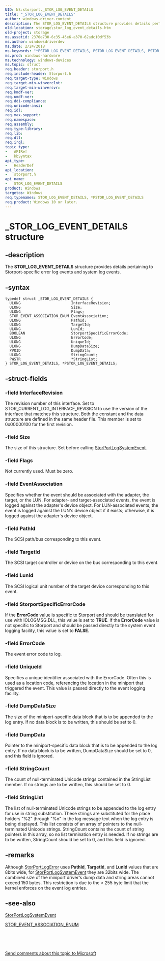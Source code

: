 ```yaml
---
UID: NS:storport._STOR_LOG_EVENT_DETAILS
title: "_STOR_LOG_EVENT_DETAILS"
author: windows-driver-content
description: The STOR_LOG_EVENT_DETAILS structure provides details pertaining to Storport-specific error log events and system log events.
old-location: storage\stor_log_event_details.htm
old-project: storage
ms.assetid: 2370e730-6c35-45e6-a370-62adc10df53b
ms.author: windowsdriverdev
ms.date: 2/24/2018
ms.keywords: "*PSTOR_LOG_EVENT_DETAILS, PSTOR_LOG_EVENT_DETAILS, PSTOR_LOG_EVENT_DETAILS structure pointer [Storage Devices], STOR_LOG_EVENT_DETAILS, STOR_LOG_EVENT_DETAILS structure [Storage Devices], _STOR_LOG_EVENT_DETAILS, storage.stor_log_event_details, storport/PSTOR_LOG_EVENT_DETAILS, storport/STOR_LOG_EVENT_DETAILS, structs-storport_ba65fe62-1b9a-4234-b9a4-b145bf549699.xml"
ms.prod: windows-hardware
ms.technology: windows-devices
ms.topic: struct
req.header: storport.h
req.include-header: Storport.h
req.target-type: Windows
req.target-min-winverclnt: 
req.target-min-winversvr: 
req.kmdf-ver: 
req.umdf-ver: 
req.ddi-compliance: 
req.unicode-ansi: 
req.idl: 
req.max-support: 
req.namespace: 
req.assembly: 
req.type-library: 
req.lib: 
req.dll: 
req.irql: 
topic_type:
-	APIRef
-	kbSyntax
api_type:
-	HeaderDef
api_location:
-	storport.h
api_name:
-	STOR_LOG_EVENT_DETAILS
product: Windows
targetos: Windows
req.typenames: STOR_LOG_EVENT_DETAILS, *PSTOR_LOG_EVENT_DETAILS
req.product: Windows 10 or later.
---
```


# _STOR_LOG_EVENT_DETAILS structure


## -description


The <b>STOR_LOG_EVENT_DETAILS</b> structure provides details pertaining to Storport-specific error log events and system  log events.


## -syntax


````
typedef struct _STOR_LOG_EVENT_DETAILS {
  ULONG                       InterfaceRevision;
  ULONG                       Size;
  ULONG                       Flags;
  STOR_EVENT_ASSOCIATION_ENUM EventAssociation;
  ULONG                       PathId;
  ULONG                       TargetId;
  ULONG                       LunId;
  BOOLEAN                     StorportSpecificErrorCode;
  ULONG                       ErrorCode;
  ULONG                       UniqueId;
  ULONG                       DumpDataSize;
  PVOID                       DumpData;
  ULONG                       StringCount;
  PWSTR                       *StringList;
} STOR_LOG_EVENT_DETAILS, *PSTOR_LOG_EVENT_DETAILS;
````


## -struct-fields




### -field InterfaceRevision

The revision number of this interface. Set to STOR_CURRENT_LOG_INTERFACE_REVISION to use the version of the interface that matches this structure. Both the constant and the data structure are defined in the same header file. This member is set to 0x00000100 for the first revision.


### -field Size

The size of this structure. Set before calling <a href="..\storport\nf-storport-storportlogsystemevent.md">StorPortLogSystemEvent</a>.


### -field Flags

Not currently used. Must be zero.


### -field EventAssociation

Specifies whether the event should be associated with the adapter, the target, or the LUN. For adapter- and target-associated events, the event is logged against the adapter's device object. For LUN-associated events, the event is logged against the LUN's device object if it exists; otherwise, it is logged against the adapter's device object.


### -field PathId

The SCSI path/bus corresponding to this event.


### -field TargetId

The SCSI target controller or device on the bus corresponding to this event.


### -field LunId

The SCSI logical unit number of the target device corresponding to this event.


### -field StorportSpecificErrorCode

If the <b>ErrorCode</b> value is specific to Storport and should be translated for use with IOLOGMSG.DLL, this value is set to <b>TRUE</b>. If the <b>ErrorCode</b> value is not specific to Storport and should be passed directly to the system event logging facility, this value is set to <b>FALSE</b>.


### -field ErrorCode

The event error code to log.


### -field UniqueId

Specifies a unique identifier associated with the ErrorCode. Often this is used as a location code, referencing the location in the miniport that triggered the event. This value is passed directly to the event logging facility.


### -field DumpDataSize

The size of the miniport-specific data block that is to be appended to the log entry. If no data block is to be written, this should be set to 0.


### -field DumpData

Pointer to the miniport-specific data block that is to be appended to the log entry. If no data block is to be written, DumpDataSize should be set to 0, and this field is ignored.


### -field StringCount

The count of null-terminated Unicode strings contained in the StringList member. If no strings are to be written, this should be set to 0.


### -field StringList

The list of null-terminated Unicode strings to be appended to the log entry for use in string substitution. These strings are substituted for the place holders "%2" through "%n" in the log message text when the log entry is being displayed. This list consists of an array of pointers to the null-terminated Unicode strings. StringCount contains the count of string pointers in this array, so no list termination entry is needed. If no strings are to be written, StringCount should be set to 0, and this field is ignored.


## -remarks



Although <a href="..\storport\nf-storport-storportlogerror.md">StorPortLogError</a> uses <b>PathId</b>, <b>TargetId</b>, and <b>LunId</b> values that are 8bits wide, for <a href="..\storport\nf-storport-storportlogsystemevent.md">StorPortLogSystemEvent</a> they are 32bits wide. The combined size of the miniport driver's dump data and string areas cannot exceed 150 bytes. This restriction is due to the &lt; 255 byte limit that the kernel enforces on the event log entries.




## -see-also

<a href="..\storport\nf-storport-storportlogsystemevent.md">StorPortLogSystemEvent</a>



<a href="..\storport\ne-storport-_stor_event_association_enum.md">STOR_EVENT_ASSOCIATION_ENUM</a>



 

 

<a href="mailto:wsddocfb@microsoft.com?subject=Documentation%20feedback [storage\storage]:%20STOR_LOG_EVENT_DETAILS structure%20 RELEASE:%20(2/24/2018)&amp;body=%0A%0APRIVACY STATEMENT%0A%0AWe use your feedback to improve the documentation. We don't use your email address for any other purpose, and we'll remove your email address from our system after the issue that you're reporting is fixed. While we're working to fix this issue, we might send you an email message to ask for more info. Later, we might also send you an email message to let you know that we've addressed your feedback.%0A%0AFor more info about Microsoft's privacy policy, see http://privacy.microsoft.com/en-us/default.aspx." title="Send comments about this topic to Microsoft">Send comments about this topic to Microsoft</a>

